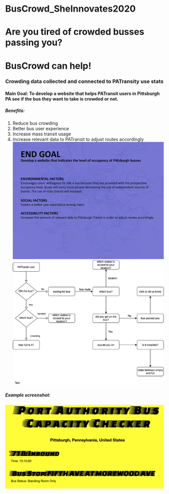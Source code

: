 # BusCrowd_SheInnovates2020
# Are you tired of crowded busses passing you?
# BusCrowd can help!
### Crowding data collected and connected to PATransity use stats
#### Main Goal: To develop a website that helps PATransit users in Pittsburgh PA see if the bus they want to take is crowded or not.
##### Benefits:
1. Reduce bus crowding
2. Better bus user experience
3. Increase mass transit usage
4. Increase relevant data to PATransit to adjust routes accordingly
![](project_goals.png)
![](buscrowd2020.png)


##### Example screenshot:
![](buscrowd_screenshot1.png)
